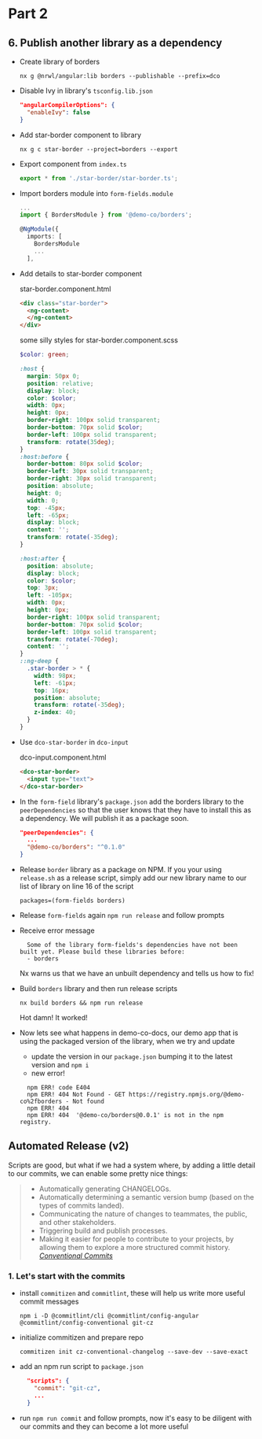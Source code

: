 # Part 2

## 6. Publish another library as a dependency
- Create library of borders

    `nx g @nrwl/angular:lib borders --publishable --prefix=dco`

- Disable Ivy in library's `tsconfig.lib.json`

  ```json
  "angularCompilerOptions": {
    "enableIvy": false
  }
  ```

- Add star-border component to library

  `nx g c star-border --project=borders --export`

- Export component from `index.ts`

  ```ts
  export * from './star-border/star-border.ts';
  ```

- Import borders module into `form-fields.module`

    ```ts
    ...
    import { BordersModule } from '@demo-co/borders';

    @NgModule({
      imports: [
        BordersModule
        ...
      ],
    ```
- Add details to star-border component

    star-border.component.html

    ```html
    <div class="star-border">
      <ng-content>
      </ng-content>
    </div>
    ```
    some silly styles for star-border.component.scss
    ```scss
    $color: green;

    :host {
      margin: 50px 0;
      position: relative;
      display: block;
      color: $color;
      width: 0px;
      height: 0px;
      border-right: 100px solid transparent;
      border-bottom: 70px solid $color;
      border-left: 100px solid transparent;
      transform: rotate(35deg);
    }
    :host:before {
      border-bottom: 80px solid $color;
      border-left: 30px solid transparent;
      border-right: 30px solid transparent;
      position: absolute;
      height: 0;
      width: 0;
      top: -45px;
      left: -65px;
      display: block;
      content: '';
      transform: rotate(-35deg);
    }

    :host:after {
      position: absolute;
      display: block;
      color: $color;
      top: 3px;
      left: -105px;
      width: 0px;
      height: 0px;
      border-right: 100px solid transparent;
      border-bottom: 70px solid $color;
      border-left: 100px solid transparent;
      transform: rotate(-70deg);
      content: '';
    }
    ::ng-deep {
      .star-border > * {
        width: 98px;
        left: -61px;
        top: 16px;
        position: absolute;
        transform: rotate(-35deg);
        z-index: 40;
      }
    }
    ```
- Use `dco-star-border` in `dco-input`

    dco-input.component.html
    ```html
    <dco-star-border>
      <input type="text">
    </dco-star-border>
    ```
- In the `form-field` library's `package.json` add the borders library to the `peerDependencies` so that the user knows that they have to install this as a dependency. We will publish it as a package soon.
  ```json
  "peerDependencies": {
    ...
    "@demo-co/borders": "^0.1.0"
  }
  ```

- Release `border` library as a package on NPM. If you your using `release.sh` as a release script, simply add our new library name to our list of library on line 16 of the script
  ```
  packages=(form-fields borders)
  ```
- Release `form-fields` again `npm run release` and follow prompts

- Receive error message
    ```
      Some of the library form-fields's dependencies have not been built yet. Please build these libraries before:
      - borders
    ```
    Nx warns us that we have an unbuilt dependency and tells us how to fix!

- Build `borders` library and then run release scripts

  `nx build borders && npm run release`

  Hot damn! It worked!

- Now lets see what happens in demo-co-docs, our demo app that is using the packaged version of the library, when we try and update

  - update the version in our `package.json` bumping it to the latest version and `npm i`
  - new error!

  ```
    npm ERR! code E404
    npm ERR! 404 Not Found - GET https://registry.npmjs.org/@demo-co%2fborders - Not found
    npm ERR! 404
    npm ERR! 404  '@demo-co/borders@0.0.1' is not in the npm registry.
  ```



## Automated Release (v2)

  Scripts are good, but what if we had a system where, by adding a little detail to our commits, we can enable some pretty nice things:
  > - Automatically generating CHANGELOGs.
  > - Automatically determining a semantic version bump (based on the types of commits landed).
  > - Communicating the nature of changes to teammates, the public, and other stakeholders.
  > - Triggering build and publish processes.
  > - Making it easier for people to contribute to your projects, by allowing them to explore a more structured commit history.  <br>
  ><cite> [Conventional Commits](https://www.conventionalcommits.org/en/v1.0.0-beta.2/#why-use-conventional-commits) </cite>
  ### 1. Let's start with the commits

  - install `commitizen` and `commitlint`, these will help us write more useful commit messages

    `npm i -D @commitlint/cli @commitlint/config-angular @commitlint/config-conventional git-cz`

  - initialize commitizen and prepare repo

    `commitizen init cz-conventional-changelog --save-dev --save-exact`

  - add an npm run script to `package.json`

    ```json
      "scripts": {
        "commit": "git-cz",
        ...
      }
    ```

  - run `npm run commit` and follow prompts, now it's easy to be diligent with our commits and they can become a lot more useful



